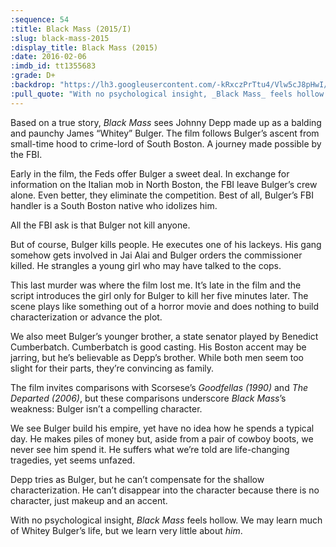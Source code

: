 ```yaml
---
:sequence: 54
:title: Black Mass (2015/I)
:slug: black-mass-2015
:display_title: Black Mass (2015)
:date: 2016-02-06
:imdb_id: tt1355683
:grade: D+
:backdrop: "https://lh3.googleusercontent.com/-kRxczPrTtu4/Vlw5cJ8pHwI/AAAAAAAADFc/cTbMIuZYPGI/w1000-Ic42-rj/black-mass-2015.jpg"
:pull_quote: "With no psychological insight, _Black Mass_ feels hollow."
---
```


Based on a true story, _Black Mass_ sees Johnny Depp made up as a balding and paunchy James “Whitey” Bulger. The film follows Bulger’s ascent from small-time hood to crime-lord of South Boston. A journey made possible by the FBI.

Early in the film, the Feds offer Bulger a sweet deal. In exchange for information on the Italian mob in North Boston, the FBI leave Bulger’s crew alone. Even better, they eliminate the competition. Best of all, Bulger’s FBI handler is a South Boston native who idolizes him.

All the FBI ask is that Bulger not kill anyone.

But of course, Bulger kills people. He executes one of his lackeys. His gang somehow gets involved in Jai Alai and Bulger orders the commissioner killed. He strangles a young girl who may have talked to the cops.

This last murder was where the film lost me. It’s late in the film and the script introduces the girl only for Bulger to kill her five minutes later. The scene plays like something out of a horror movie and does nothing to build characterization or advance the plot.

We also meet Bulger’s younger brother, a state senator played by Benedict Cumberbatch. Cumberbatch is good casting. His Boston accent may be jarring, but he’s believable as Depp’s brother. While both men seem too slight for their parts, they’re convincing as family.

The film invites comparisons with Scorsese’s _Goodfellas (1990)_ and _The Departed (2006)_, but these comparisons underscore _Black Mass_’s weakness: Bulger isn’t a compelling character.

We see Bulger build his empire, yet have no idea how he spends a typical day. He makes piles of money but, aside from a pair of cowboy boots, we never see him spend it. He suffers what we’re told are life-changing tragedies, yet seems unfazed.

Depp tries as Bulger, but he can’t compensate for the shallow characterization. He can’t disappear into the character because there is no character, just makeup and an accent.

With no psychological insight, _Black Mass_ feels hollow. We may learn much of Whitey Bulger’s life, but we learn very little about _him_.